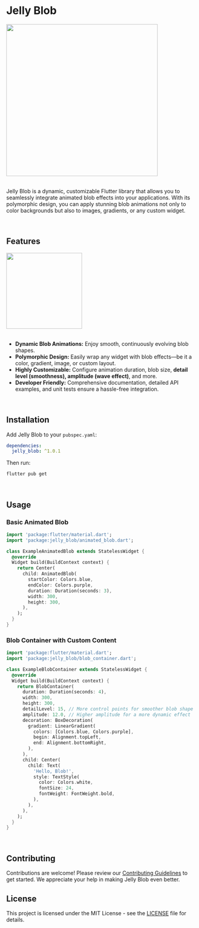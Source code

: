
# Jelly Blob

<image src="https://github.com/user-attachments/assets/762d4026-fb11-4219-86fa-81cb39553ee8" width="400">

<br/>

<br/>

Jelly Blob is a dynamic, customizable Flutter library that allows you to seamlessly integrate animated blob effects into your applications. With its polymorphic design, you can apply stunning blob animations not only to color backgrounds but also to images, gradients, or any custom widget.

<br/>

## Features

<img src="https://github.com/user-attachments/assets/829d3295-670a-4cd7-85d0-996f60dc420e" width="200">

<br/>
<br/>


- **Dynamic Blob Animations:** Enjoy smooth, continuously evolving blob shapes.
- **Polymorphic Design:** Easily wrap any widget with blob effects—be it a color, gradient, image, or custom layout.
- **Highly Customizable:** Configure animation duration, blob size, **detail level (smoothness), amplitude (wave effect)**, and more.
- **Developer Friendly:** Comprehensive documentation, detailed API examples, and unit tests ensure a hassle-free integration.

<br/>


## Installation

Add Jelly Blob to your `pubspec.yaml`:

```yaml
dependencies:
  jelly_blob: ^1.0.1
```

Then run:

```bash
flutter pub get
```

<br/>

## Usage

### Basic Animated Blob

```dart
import 'package:flutter/material.dart';
import 'package:jelly_blob/animated_blob.dart';

class ExampleAnimatedBlob extends StatelessWidget {
  @override
  Widget build(BuildContext context) {
    return Center(
      child: AnimatedBlob(
        startColor: Colors.blue,
        endColor: Colors.purple,
        duration: Duration(seconds: 3),
        width: 300,
        height: 300,
      ),
    );
  }
}
```

### Blob Container with Custom Content

```dart
import 'package:flutter/material.dart';
import 'package:jelly_blob/blob_container.dart';

class ExampleBlobContainer extends StatelessWidget {
  @override
  Widget build(BuildContext context) {
    return BlobContainer(
      duration: Duration(seconds: 4),
      width: 300,
      height: 300,
      detailLevel: 15, // More control points for smoother blob shape
      amplitude: 12.0, // Higher amplitude for a more dynamic effect
      decoration: BoxDecoration(
        gradient: LinearGradient(
          colors: [Colors.blue, Colors.purple],
          begin: Alignment.topLeft,
          end: Alignment.bottomRight,
        ),
      ),
      child: Center(
        child: Text(
          'Hello, Blob!',
          style: TextStyle(
            color: Colors.white,
            fontSize: 24,
            fontWeight: FontWeight.bold,
          ),
        ),
      ),
    );
  }
}
```

<br/>

## Contributing

Contributions are welcome! Please review our [Contributing Guidelines](CONTRIBUTING.md) to get started. We appreciate your help in making Jelly Blob even better.

## License

This project is licensed under the MIT License - see the [LICENSE](LICENSE) file for details.
